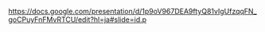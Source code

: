 https://docs.google.com/presentation/d/1p9oV967DEA9ftyQ81vIgUfzqqFN_goCPuyFnFMvRTCU/edit?hl=ja#slide=id.p
